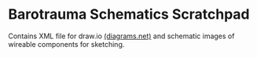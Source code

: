 # Barotrauma Schematics Scratchpad
Contains XML file for draw.io [(diagrams.net)](https://www.diagrams.net/) and schematic images of wireable components for sketching.
